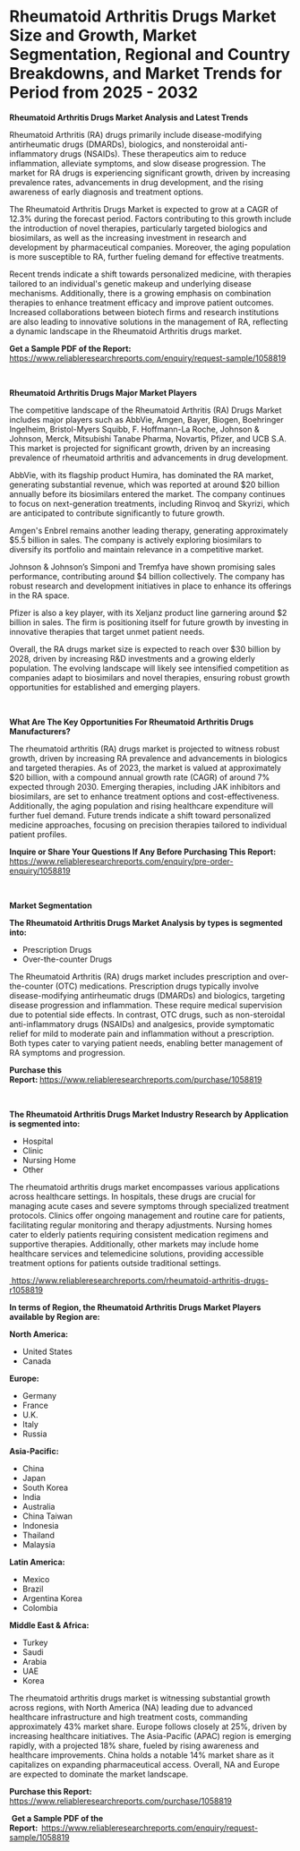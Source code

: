 <p><h1>Rheumatoid Arthritis Drugs Market Size and Growth, Market Segmentation, Regional and Country Breakdowns, and Market Trends for Period from 2025 -  2032</h1></p><p><strong>Rheumatoid Arthritis Drugs Market Analysis and Latest Trends</strong></p>
<p><p>Rheumatoid Arthritis (RA) drugs primarily include disease-modifying antirheumatic drugs (DMARDs), biologics, and nonsteroidal anti-inflammatory drugs (NSAIDs). These therapeutics aim to reduce inflammation, alleviate symptoms, and slow disease progression. The market for RA drugs is experiencing significant growth, driven by increasing prevalence rates, advancements in drug development, and the rising awareness of early diagnosis and treatment options.</p><p>The Rheumatoid Arthritis Drugs Market is expected to grow at a CAGR of 12.3% during the forecast period. Factors contributing to this growth include the introduction of novel therapies, particularly targeted biologics and biosimilars, as well as the increasing investment in research and development by pharmaceutical companies. Moreover, the aging population is more susceptible to RA, further fueling demand for effective treatments.</p><p>Recent trends indicate a shift towards personalized medicine, with therapies tailored to an individual's genetic makeup and underlying disease mechanisms. Additionally, there is a growing emphasis on combination therapies to enhance treatment efficacy and improve patient outcomes. Increased collaborations between biotech firms and research institutions are also leading to innovative solutions in the management of RA, reflecting a dynamic landscape in the Rheumatoid Arthritis drugs market.</p></p>
<p><strong>Get a Sample PDF of the Report:&nbsp;</strong> <a href="https://www.reliableresearchreports.com/enquiry/request-sample/1058819?utm_campaign=2487&utm_medium=2&utm_source=Github&utm_content=ia&utm_term=19042025&utm_id=rheumatoid-arthritis-drugs">https://www.reliableresearchreports.com/enquiry/request-sample/1058819</a></p>
<p>&nbsp;</p>
<p><strong>Rheumatoid Arthritis Drugs Major Market Players</strong></p>
<p><p>The competitive landscape of the Rheumatoid Arthritis (RA) Drugs Market includes major players such as AbbVie, Amgen, Bayer, Biogen, Boehringer Ingelheim, Bristol-Myers Squibb, F. Hoffmann-La Roche, Johnson & Johnson, Merck, Mitsubishi Tanabe Pharma, Novartis, Pfizer, and UCB S.A. This market is projected for significant growth, driven by an increasing prevalence of rheumatoid arthritis and advancements in drug development.</p><p>AbbVie, with its flagship product Humira, has dominated the RA market, generating substantial revenue, which was reported at around $20 billion annually before its biosimilars entered the market. The company continues to focus on next-generation treatments, including Rinvoq and Skyrizi, which are anticipated to contribute significantly to future growth.</p><p>Amgen's Enbrel remains another leading therapy, generating approximately $5.5 billion in sales. The company is actively exploring biosimilars to diversify its portfolio and maintain relevance in a competitive market. </p><p>Johnson & Johnson’s Simponi and Tremfya have shown promising sales performance, contributing around $4 billion collectively. The company has robust research and development initiatives in place to enhance its offerings in the RA space.</p><p>Pfizer is also a key player, with its Xeljanz product line garnering around $2 billion in sales. The firm is positioning itself for future growth by investing in innovative therapies that target unmet patient needs.</p><p>Overall, the RA drugs market size is expected to reach over $30 billion by 2028, driven by increasing R&D investments and a growing elderly population. The evolving landscape will likely see intensified competition as companies adapt to biosimilars and novel therapies, ensuring robust growth opportunities for established and emerging players.</p></p>
<p>&nbsp;</p>
<p><strong>What Are The Key Opportunities For Rheumatoid Arthritis Drugs Manufacturers?</strong></p>
<p><p>The rheumatoid arthritis (RA) drugs market is projected to witness robust growth, driven by increasing RA prevalence and advancements in biologics and targeted therapies. As of 2023, the market is valued at approximately $20 billion, with a compound annual growth rate (CAGR) of around 7% expected through 2030. Emerging therapies, including JAK inhibitors and biosimilars, are set to enhance treatment options and cost-effectiveness. Additionally, the aging population and rising healthcare expenditure will further fuel demand. Future trends indicate a shift toward personalized medicine approaches, focusing on precision therapies tailored to individual patient profiles.</p></p>
<p><strong>Inquire or Share Your Questions If Any Before Purchasing This Report:</strong> <a href="https://www.reliableresearchreports.com/enquiry/pre-order-enquiry/1058819?utm_campaign=2487&utm_medium=2&utm_source=Github&utm_content=ia&utm_term=19042025&utm_id=rheumatoid-arthritis-drugs">https://www.reliableresearchreports.com/enquiry/pre-order-enquiry/1058819</a></p>
<p>&nbsp;</p>
<p><strong>Market Segmentation</strong></p>
<p><strong>The Rheumatoid Arthritis Drugs Market Analysis by types is segmented into:</strong></p>
<p><ul><li>Prescription Drugs</li><li>Over-the-counter Drugs</li></ul></p>
<p><p>The Rheumatoid Arthritis (RA) drugs market includes prescription and over-the-counter (OTC) medications. Prescription drugs typically involve disease-modifying antirheumatic drugs (DMARDs) and biologics, targeting disease progression and inflammation. These require medical supervision due to potential side effects. In contrast, OTC drugs, such as non-steroidal anti-inflammatory drugs (NSAIDs) and analgesics, provide symptomatic relief for mild to moderate pain and inflammation without a prescription. Both types cater to varying patient needs, enabling better management of RA symptoms and progression.</p></p>
<p><strong>Purchase this Report:&nbsp;</strong><a href="https://www.reliableresearchreports.com/purchase/1058819?utm_campaign=2487&utm_medium=2&utm_source=Github&utm_content=ia&utm_term=19042025&utm_id=rheumatoid-arthritis-drugs">https://www.reliableresearchreports.com/purchase/1058819</a></p>
<p>&nbsp;</p>
<p><strong>The Rheumatoid Arthritis Drugs Market Industry Research by Application is segmented into:</strong></p>
<p><ul><li>Hospital</li><li>Clinic</li><li>Nursing Home</li><li>Other</li></ul></p>
<p><p>The rheumatoid arthritis drugs market encompasses various applications across healthcare settings. In hospitals, these drugs are crucial for managing acute cases and severe symptoms through specialized treatment protocols. Clinics offer ongoing management and routine care for patients, facilitating regular monitoring and therapy adjustments. Nursing homes cater to elderly patients requiring consistent medication regimens and supportive therapies. Additionally, other markets may include home healthcare services and telemedicine solutions, providing accessible treatment options for patients outside traditional settings.</p></p>
<p><a href="https://www.reliableresearchreports.com/rheumatoid-arthritis-drugs-r1058819?utm_campaign=2487&utm_medium=2&utm_source=Github&utm_content=ia&utm_term=19042025&utm_id=rheumatoid-arthritis-drugs">&nbsp;https://www.reliableresearchreports.com/rheumatoid-arthritis-drugs-r1058819</a></p>
<p><strong>In terms of Region, the Rheumatoid Arthritis Drugs Market Players available by Region are:</strong></p>
<p>
    <p> <strong> North America: </strong>
        <ul>
            <li>United States</li>
            <li>Canada</li>
        </ul>
        </p> 
    <p> <strong> Europe: </strong>
        <ul>
            <li>Germany</li>
            <li>France</li>
            <li>U.K.</li>
            <li>Italy</li>
            <li>Russia</li>
        </ul>
        </p> 
    <p> <strong> Asia-Pacific: </strong>
        <ul>
            <li>China</li>
            <li>Japan</li>
            <li>South Korea</li>
            <li>India</li>
            <li>Australia</li>
            <li>China Taiwan</li>
            <li>Indonesia</li>
            <li>Thailand</li>
            <li>Malaysia</li>
        </ul>
        </p> 
    <p> <strong> Latin America: </strong>
        <ul>
            <li>Mexico</li>
            <li>Brazil</li>
            <li>Argentina Korea</li>
            <li>Colombia</li>
        </ul>
        </p> 
    <p> <strong> Middle East & Africa: </strong>
        <ul>
            <li>Turkey</li>
            <li>Saudi</li>
            <li>Arabia</li>
            <li>UAE</li>
            <li>Korea</li>
        </ul>
    </p>
    </p>
<p><p>The rheumatoid arthritis drugs market is witnessing substantial growth across regions, with North America (NA) leading due to advanced healthcare infrastructure and high treatment costs, commanding approximately 43% market share. Europe follows closely at 25%, driven by increasing healthcare initiatives. The Asia-Pacific (APAC) region is emerging rapidly, with a projected 18% share, fueled by rising awareness and healthcare improvements. China holds a notable 14% market share as it capitalizes on expanding pharmaceutical access. Overall, NA and Europe are expected to dominate the market landscape.</p></p>
<p><strong>Purchase this Report: </strong><a href="https://www.reliableresearchreports.com/purchase/1058819?utm_campaign=2487&utm_medium=2&utm_source=Github&utm_content=ia&utm_term=19042025&utm_id=rheumatoid-arthritis-drugs">https://www.reliableresearchreports.com/purchase/1058819</a></p>
<p>&nbsp;<strong>Get a Sample PDF of the Report:&nbsp;&nbsp;</strong><a href="https://www.reliableresearchreports.com/enquiry/request-sample/1058819?utm_campaign=2487&utm_medium=2&utm_source=Github&utm_content=ia&utm_term=19042025&utm_id=rheumatoid-arthritis-drugs">https://www.reliableresearchreports.com/enquiry/request-sample/1058819</a></p>
<p><strong></strong></p>
<p><p></p><p></p><p></p></p>